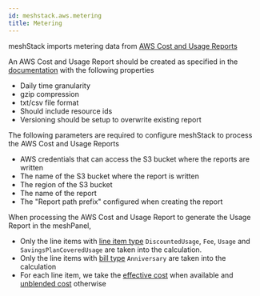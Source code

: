 ```yaml
---
id: meshstack.aws.metering
title: Metering
---
```


meshStack imports metering data from [AWS Cost and Usage Reports](https://aws.amazon.com/aws-cost-management/aws-cost-and-usage-reporting/)

An AWS Cost and Usage Report should be created as specified in the [documentation](https://docs.aws.amazon.com/cur/latest/userguide/cur-create.html) with the following properties

* Daily time granularity
* gzip compression
* txt/csv file format
* Should include resource ids
* Versioning should be setup to overwrite existing report

The following parameters are required to configure meshStack to process the AWS Cost and Usage Reports

* AWS credentials that can access the S3 bucket where the reports are written
* The name of the S3 bucket where the report is written
* The region of the S3 bucket
* The name of the report
* The "Report path prefix" configured when creating the report

When processing the AWS Cost and Usage Report to generate the Usage Report in the meshPanel,

* Only the line items with [line item type](https://docs.aws.amazon.com/cur/latest/userguide/Lineitem-columns.html#l-L)
`DiscountedUsage`, `Fee`, `Usage` and `SavingsPlanCoveredUsage` are taken into the calculation.
* Only the line items with [bill type](https://docs.aws.amazon.com/cur/latest/userguide/billing-columns.html#b-B)
`Anniversary` are taken into the calculation
* For each line item, we take the [effective cost](https://docs.aws.amazon.com/cur/latest/userguide/reservation-columns.html#r-E)
when available and [unblended cost](https://docs.aws.amazon.com/cur/latest/userguide/Lineitem-columns.html#l-U) otherwise
